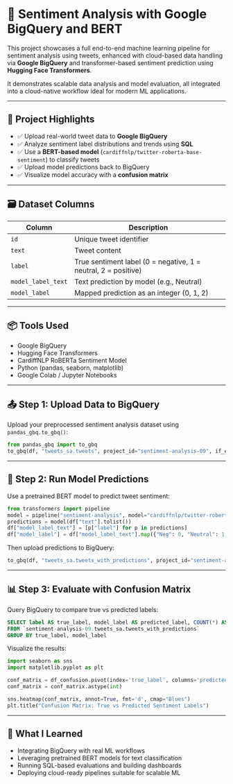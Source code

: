 # 🧠 Sentiment Analysis with Google BigQuery and BERT

This project showcases a full end-to-end machine learning pipeline for sentiment analysis using tweets, enhanced with cloud-based data handling via **Google BigQuery** and transformer-based sentiment prediction using **Hugging Face Transformers**.

It demonstrates scalable data analysis and model evaluation, all integrated into a cloud-native workflow ideal for modern ML applications.

---

## 🚀 Project Highlights

- ✅ Upload real-world tweet data to **Google BigQuery**
- ✅ Analyze sentiment label distributions and trends using **SQL**
- ✅ Use a **BERT-based model** (`cardiffnlp/twitter-roberta-base-sentiment`) to classify tweets
- ✅ Upload model predictions back to BigQuery
- ✅ Visualize model accuracy with a **confusion matrix**

---

## 🗃️ Dataset Columns

| Column             | Description                                            |
|--------------------|--------------------------------------------------------|
| `id`               | Unique tweet identifier                                |
| `text`             | Tweet content                                          |
| `label`            | True sentiment label (0 = negative, 1 = neutral, 2 = positive) |
| `model_label_text` | Text prediction by model (e.g., Neutral)               |
| `model_label`      | Mapped prediction as an integer (0, 1, 2)              |

---


## 📦 Tools Used

- Google BigQuery
- Hugging Face Transformers
- CardiffNLP RoBERTa Sentiment Model
- Python (pandas, seaborn, matplotlib)
- Google Colab / Jupyter Notebooks

---

## 📤 Step 1: Upload Data to BigQuery

Upload your preprocessed sentiment analysis dataset using `pandas_gbq.to_gbq()`:

```python
from pandas_gbq import to_gbq
to_gbq(df, "tweets_sa.tweets", project_id="sentiment-analysis-09", if_exists="replace")
```

---

## 🧠 Step 2: Run Model Predictions

Use a pretrained BERT model to predict tweet sentiment:

```python
from transformers import pipeline
model = pipeline("sentiment-analysis", model="cardiffnlp/twitter-roberta-base-sentiment")
predictions = model(df["text"].tolist())
df["model_label_text"] = [p["label"] for p in predictions]
df["model_label"] = df["model_label_text"].map({"Neg": 0, "Neutral": 1, "Pos": 2})
```

Then upload predictions to BigQuery:

```python
to_gbq(df, "tweets_sa.tweets_with_predictions", project_id="sentiment-analysis-09", if_exists="replace")
```

---

## 📊 Step 3: Evaluate with Confusion Matrix

Query BigQuery to compare true vs predicted labels:

```sql
SELECT label AS true_label, model_label AS predicted_label, COUNT(*) AS count
FROM `sentiment-analysis-09.tweets_sa.tweets_with_predictions`
GROUP BY true_label, model_label
```

Visualize the results:

```python
import seaborn as sns
import matplotlib.pyplot as plt

conf_matrix = df_confusion.pivot(index='true_label', columns='predicted_label', values='count').fillna(0)
conf_matrix = conf_matrix.astype(int)

sns.heatmap(conf_matrix, annot=True, fmt='d', cmap="Blues")
plt.title("Confusion Matrix: True vs Predicted Sentiment Labels")
```

---

## 🧠 What I Learned

- Integrating BigQuery with real ML workflows
- Leveraging pretrained BERT models for text classification
- Running SQL-based evaluations and building dashboards
- Deploying cloud-ready pipelines suitable for scalable ML

